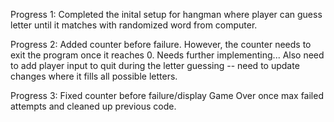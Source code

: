 Progress 1: Completed the inital setup for hangman where player can guess letter until it matches with randomized word from computer. 

Progress 2: Added counter before failure. However, the counter needs to exit the program once it reaches 0. Needs further implementing... Also need to add player input
to quit during the letter guessing -- need to update changes where it fills all possible letters. 

Progress 3: Fixed counter before failure/display Game Over once max failed attempts and cleaned up previous code.
